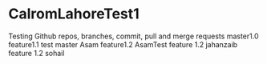 # CalromLahoreTest1
Testing Github repos, branches, commit, pull and merge requests
master1.0
feature1.1 test
master Asam
feature1.2 AsamTest
feature 1.2 jahanzaib
feature 1.2 sohail
